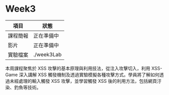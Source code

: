 # Week3
| 項目 | 狀態 |
| ---- | ---- |
| 課程簡報 | 正在準備中 |
| 影片 | 正在準備中 |
| 實驗檔案 | ./week3Lab |

本周課程聚焦於 XSS 攻擊的基本原理與利用技法，從注入攻擊切入，利用 XSS-Game 深入講解 XSS 觸發機制及透過實驗模擬各種攻擊方式。學員將了解如何透過未經處理的輸入觸發 XSS 攻擊，並學習觸發 XSS 後的利用方法，包括網頁汙染、釣魚等技術。  

